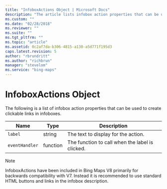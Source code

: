 ```yaml
---
title: "InfoboxActions Object | Microsoft Docs"
description: "The article lists infobox action properties that can be used to create clickable links in infoboxes."
ms.custom: ""
ms.date: "02/28/2018"
ms.reviewer: ""
ms.suite: ""
ms.tgt_pltfrm: ""
ms.topic: "article"
ms.assetid: 0c2af7da-b306-4815-a130-a5d771f195d3
caps.latest.revision: 5
author: "rbrundritt"
ms.author: "richbrun"
manager: "stevelom"
ms.service: "bing-maps"
---
```


# InfoboxActions Object

The following is a list of infobox action properties that can be used to create clickable links in infoboxes.

Name           | Type      | Description
-------------- | --------- | ------------------------------
`label`          | string    | The text to display for the action.
`eventHandler`   | function  | The function to call when the label is clicked.

> [!NOTE]
> InfoboxActions have been included in Bing Maps V8 primarily for backwards compatibility with V7. Instead it is recommended to use standard HTML buttons and links in the infobox description.